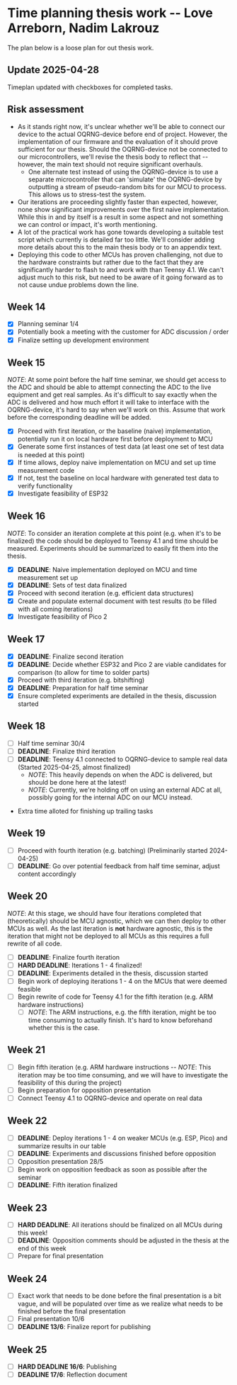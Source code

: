 # Time planning thesis work -- Love Arreborn, Nadim Lakrouz

The plan below is a loose plan for out thesis work.

## Update 2025-04-28

Timeplan updated with checkboxes for completed tasks.

## Risk assessment

- As it stands right now, it's unclear whether we'll be able to connect our
  device to the actual OQRNG-device before end of project. However, the
  implementation of our firmware and the evaluation of it should prove
  sufficient for our thesis. Should the OQRNG-device not be connected to our
  microcontrollers, we'll revise the thesis body to reflect that -- however, the
  main text should not require significant overhauls.
  - One alternate test instead of using the OQRNG-device is to use a separate
    microcontroller that can 'simulate' the OQRNG-device by outputting a stream
    of pseudo-random bits for our MCU to process. This allows us to stress-test
    the system.
- Our iterations are proceeding slightly faster than expected, however, none
  show significant improvements over the first naive implementation. While this
  in and by itself is a result in some aspect and not something we can control
  or impact, it's worth mentioning.
- A lot of the practical work has gone towards developing a suitable test script
  which currently is detailed far too little. We'll consider adding more details
  about this to the main thesis body or to an appendix text.
- Deploying this code to other MCUs has proven challenging, not due to the
  hardware constraints but rather due to the fact that they are significantly
  harder to flash to and work with than Teensy 4.1. We can't adjust much to this
  risk, but need to be aware of it going forward as to not cause undue problems
  down the line.

## Week 14

- [x] Planning seminar 1/4
- [x] Potentially book a meeting with the customer for ADC discussion / order
- [x] Finalize setting up development environment

## Week 15

_NOTE_: At some point before the half time seminar, we should get access to the
ADC and should be able to attempt connecting the ADC to the live equipment and
get real samples. As it's difficult to say exactly when the ADC is delivered and
how much effort it will take to interface with the OQRNG-device, it's hard to
say when we'll work on this. Assume that work before the corresponding deadline
will be added.

- [x] Proceed with first iteration, or the baseline (naive) implementation,
      potentially run it on local hardware first before deployment to MCU
- [x] Generate some first instances of test data (at least one set of test data
      is needed at this point)
- [x] If time allows, deploy naive implementation on MCU and set up time
      measurement code
- [x] If not, test the baseline on local hardware with generated test data to
      verify functionality
- [x] Investigate feasibility of ESP32

## Week 16

_NOTE_: To consider an iteration complete at this point (e.g. when it's to be
finalized) the code should be deployed to Teensy 4.1 and time should be
measured. Experiments should be summarized to easily fit them into the thesis.

- [x] **DEADLINE**: Naive implementation deployed on MCU and time measurement
      set up
- [x] **DEADLINE**: Sets of test data finalized
- [x] Proceed with second iteration (e.g. efficient data structures)
- [x] Create and populate external document with test results (to be filled with
      all coming iterations)
- [x] Investigate feasibility of Pico 2

## Week 17

- [x] **DEADLINE**: Finalize second iteration
- [x] **DEADLINE**: Decide whether ESP32 and Pico 2 are viable candidates for
      comparison (to allow for time to solder parts)
- [x] Proceed with third iteration (e.g. bitshifting)
- [x] **DEADLINE**: Preparation for half time seminar
- [x] Ensure completed experiments are detailed in the thesis, discussion
      started

## Week 18

- [ ] Half time seminar 30/4
- [ ] **DEADLINE**: Finalize third iteration
- [ ] **DEADLINE**: Teensy 4.1 connected to OQRNG-device to sample real data
      (Started 2025-04-25, almost finalized)
  - _NOTE_: This heavily depends on when the ADC is delivered, but should be
    done here at the latest!
  - _NOTE_: Currently, we're holding off on using an external ADC at all,
    possibly going for the internal ADC on our MCU instead.
- Extra time alloted for finishing up trailing tasks

## Week 19

- [ ] Proceed with fourth iteration (e.g. batching) (Preliminarily started
      2024-04-25)
- [ ] **DEADLINE**: Go over potential feedback from half time seminar, adjust
      content accordingly

## Week 20

_NOTE_: At this stage, we should have four iterations completed that
(theoretically) should be MCU agnostic, which we can then deploy to other MCUs
as well. As the last iteration is **not** hardware agnostic, this is the
iteration that might not be deployed to all MCUs as this requires a full rewrite
of all code.

- [ ] **DEADLINE**: Finalize fourth iteration
- [ ] **HARD DEADLINE**: Iterations 1 - 4 finalized!
- [ ] **DEADLINE**: Experiments detailed in the thesis, discussion started
- [ ] Begin work of deploying iterations 1 - 4 on the MCUs that were deemed
      feasible
- [ ] Begin rewrite of code for Teensy 4.1 for the fifth iteration (e.g. ARM
      hardware instructions)
  - [ ] _NOTE_: The ARM instructions, e.g. the fifth iteration, might be too
        time consuming to actually finish. It's hard to know beforehand whether
        this is the case.

## Week 21

- [ ] Begin fifth iteration (e.g. ARM hardware instructions -- _NOTE_: This
      iteration may be too time consuming, and we will have to investigate the
      feasibility of this during the project)
- [ ] Begin preparation for opposition presentation
- [ ] Connect Teensy 4.1 to OQRNG-device and operate on real data

## Week 22

- [ ] **DEADLINE**: Deploy iterations 1 - 4 on weaker MCUs (e.g. ESP, Pico) and
      summarize results in our table
- [ ] **DEADLINE**: Experiments and discussions finished before opposition
- [ ] Opposition presentation 28/5
- [ ] Begin work on opposition feedback as soon as possible after the seminar
- [ ] **DEADLINE**: Fifth iteration finalized

## Week 23

- [ ] **HARD DEADLINE**: All iterations should be finalized on all MCUs during
      this week!
- [ ] **DEADLINE**: Opposition comments should be adjusted in the thesis at the
      end of this week
- [ ] Prepare for final presentation

## Week 24

- [ ] Exact work that needs to be done before the final presentation is a bit
      vague, and will be populated over time as we realize what needs to be
      finished before the final presentation
- [ ] Final presentation 10/6
- [ ] **DEADLINE 13/6**: Finalize report for publishing

## Week 25

- [ ] **HARD DEADLINE 16/6**: Publishing
- [ ] **DEADLINE 17/6**: Reflection document
